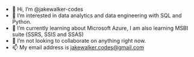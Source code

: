 - 👋 Hi, I’m @jakewalker-codes
- 👀 I’m interested in data analytics and data engineering with SQL and Python.
- 🌱 I’m currently learning about Microsoft Azure, I am also learning MSBI suite (SSRS, SSIS and SSAS)
- 💞️ I’m not looking to collaborate on anything right now.
- 📫 My email address is jakewalker.codes@gmail.com

<!---
jakewalker-codes/jakewalker-codes is a ✨ special ✨ repository because its `README.md` (this file) appears on your GitHub profile.
You can click the Preview link to take a look at your changes.
--->
